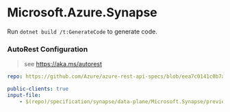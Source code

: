 # Microsoft.Azure.Synapse

Run `dotnet build /t:GenerateCode` to generate code.

### AutoRest Configuration
> see https://aka.ms/autorest

```yaml
repo: https://github.com/Azure/azure-rest-api-specs/blob/eea7c0141c0b7ad9f66f8ba06560b549c6b3b014
```

``` yaml
public-clients: true
input-file:
    - $(repo)/specification/synapse/data-plane/Microsoft.Synapse/preview/2019-11-01-preview/sparkJob.json
```